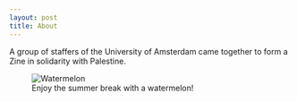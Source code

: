 ```yaml
---
layout: post
title: About
---
```


A group of staffers of the University of Amsterdam came together to form a Zine in solidarity with Palestine.

<figure>
  <img alt="Watermelon" src="{{ site.baseurl }}/assets/images/watermelon-background-6712110_1920.png" />
  <figcaption>
    Enjoy the summer break with a watermelon! 
  </figcaption>
</figure>

